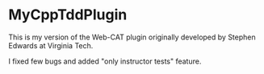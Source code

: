MyCppTddPlugin
==============

This is my version of the Web-CAT plugin originally developed by
Stephen Edwards at Virginia Tech.

I fixed few bugs and added "only instructor tests" feature.